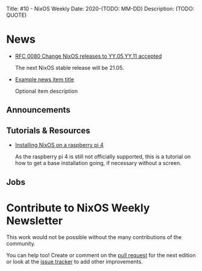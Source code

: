 Title: #10 - NixOS Weekly
Date: 2020-(TODO: MM-DD)
Description: (TODO: QUOTE)

# News

- [RFC 0080 Change NixOS releases to YY.05,YY.11 accepted](https://github.com/NixOS/rfcs/pull/80)

  The next NixOS stable release will be 21.05.
  
- [Example news item title](http://example.com)

  Optional item description

## Announcements

## Tutorials & Resources

- [Installing NixOS on a raspberry pi 4](https://schauderbasis.de/posts/install_nixos_on_raspberry_pi_4/)
  
  As the raspberry pi 4 is still not officially supported, this is a tutorial on how to get a base installation going, if necessary without a screen.

## Jobs

# Contribute to NixOS Weekly Newsletter

This work would not be possible without the many contributions of the community.

You can help too! Create or comment on the [pull request](https://github.com/NixOS/nixos-weekly/pulls)
for the next edition or look at the
[issue tracker](https://github.com/NixOS/nixos-weekly/issues) to add other improvements.

